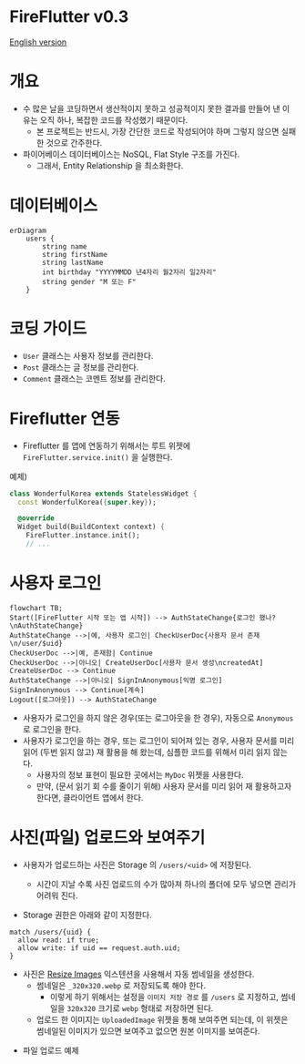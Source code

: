 # FireFlutter v0.3

[English version](README.en.md)



# 개요

- 수 많은 날을 코딩하면서 생산적이지 못하고 성공적이지 못한 결과를 만들어 낸 이유는 오직 하나, 복잡한 코드를 작성했기 때문이다.
  - 본 프로젝트는 반드시, 가장 간단한 코드로 작성되어야 하며 그렇지 않으면 실패한 것으로 간주한다.
- 파이어베이스 데이터베이스는 NoSQL, Flat Style 구조를 가진다.
  - 그래서, Entity Relationship 을 최소화한다.

# 데이터베이스




```mermaid
erDiagram
    users {
        string name
        string firstName
        string lastName
        int birthday "YYYYMMDD 년4자리 월2자리 일2자리"
        string gender "M 또는 F"
    }
```




# 코딩 가이드


- `User` 클래스는 사용자 정보를 관리한다.
- `Post` 클래스는 글 정보를 관리한다.
- `Comment` 클래스는 코멘트 정보를 관리한다.

# Fireflutter 연동

- Fireflutter 를 앱에 연동하기 위해서는 루트 위젯에 `FireFlutter.service.init()` 을 실행한다.

예제)
```dart
class WonderfulKorea extends StatelessWidget {
  const WonderfulKorea({super.key});

  @override
  Widget build(BuildContext context) {
    FireFlutter.instance.init();
    // ...
```

# 사용자 로그인

```mermaid
flowchart TB;
Start([FireFlutter 시작 또는 앱 시작]) --> AuthStateChange{로그인 했나?\nAuthStateChange}
AuthStateChange -->|예, 사용자 로그인| CheckUserDoc{사용자 문서 존재\n/user/$uid}
CheckUserDoc -->|예, 존재함| Continue
CheckUserDoc -->|아니오| CreateUserDoc[사용자 문서 생성\ncreatedAt]
CreateUserDoc --> Continue
AuthStateChange -->|아니오| SignInAnonymous[익명 로그인]
SignInAnonymous --> Continue[계속]
Logout([로그아웃]) --> AuthStateChange
```

- 사용자가 로그인을 하지 않은 경우(또는 로그아웃을 한 경우), 자동으로 `Anonymous` 로 로그인을 한다.
- 사용자가 로그인을 하는 경우, 또는 로그인이 되어져 있는 경우, 사용자 문서를 미리 읽어 (두번 읽지 않고) 재 활용을 해 왔는데, 심플한 코드를 위해서 미리 읽지 않는다.
  - 사용자의 정보 표현이 필요한 곳에서는 `MyDoc` 위젯을 사용한다.
  - 만약, (문서 읽기 회 수를 줄이기 위해) 사용자 문서를 미리 읽어 재 활용하고자 한다면, 클라이언트 앱에서 한다.

# 사진(파일) 업로드와 보여주기

- 사용자가 업로드하는 사진은 Storage 의 `/users/<uid>` 에 저장된다.
  - 시간이 지날 수록 사진 업로드의 수가 많아져 하나의 폴더에 모두 넣으면 관리가 어려워 진다.

- Storage 권한은 아래와 같이 지정한다.

```text
match /users/{uid} {
  allow read: if true;
  allow write: if uid == request.auth.uid;
}
```

- 사진은 [Resize Images](https://firebase.google.com/products/extensions/firebase-storage-resize-images) 익스텐션을 사용해서 자동 썸네일을 생성한다.
  - 썸네일은 `_320x320.webp` 로 저장되도록 해야 한다.
    - 이렇게 하기 위해서는 설정을 `이미지 저장 경로` 를 `/users` 로 지정하고, 썸네일을 `320x320` 크기로 `webp` 형태로 저장하면 된다.
  - 업로드 한 이미지는 `UploadedImage` 위젯을 통해 보여주면 되는데, 이 위젯은 썸네일된 이미지가 있으면 보여주고 없으면 원본 이미지를 보여준다.



* 파일 업로드 예제
```
```
